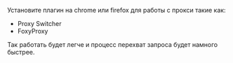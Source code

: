 Установите плагин на chrome или firefox  для работы с прокси такие как:

- Proxy Switcher
- FoxyProxy

Так работать будет легче и процесс перехват запроса будет намного быстрее.


